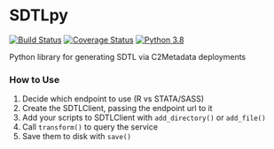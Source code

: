# SDTLpy
[![Build Status](https://travis-ci.org/ThomasThelen/SDTLpy.svg?branch=master)](https://travis-ci.org/ThomasThelen/SDTLpy)
[![Coverage Status](https://coveralls.io/repos/github/ThomasThelen/SDTLpy/badge.svg?branch=master)](https://coveralls.io/github/ThomasThelen/SDTLpy?branch=master)
[![Python 3.8](https://img.shields.io/badge/python-3.8-blue.svg)]()

Python library for generating SDTL via C2Metadata deployments


### How to Use

1. Decide which endpoint to use (R vs STATA/SASS)
1. Create the SDTLClient, passing the endpoint url to it
1. Add your scripts to SDTLClient with `add_directory()` or `add_file()`
1. Call `transform()` to query the service
1. Save them to disk with `save()`